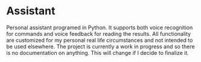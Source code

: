 # Assistant
Personal assistant programed in Python. It supports both voice recognition for commands and voice feedback for reading the results.
All functionality are customized for my personal real life circumstances and not intended to be used elsewhere.
The project is currently a work in progress and so there is no documentation on anything. This will change if I decide to finalize it.
